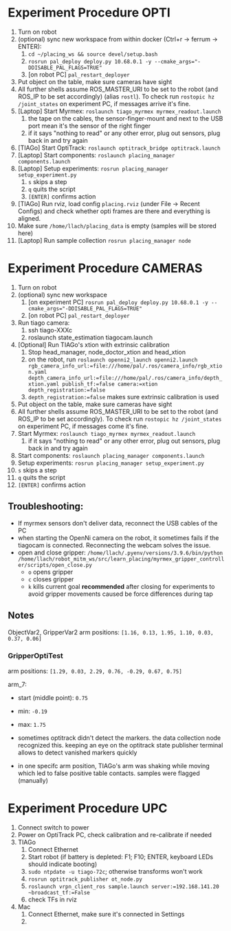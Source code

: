 # Experiment Procedure OPTI
1. Turn on robot
2. (optional) sync new workspace from within docker (Ctrl+r -> ferrum -> ENTER):
   1. `cd ~/placing_ws && source devel/setup.bash`
   2. `rosrun pal_deploy deploy.py 10.68.0.1 -y --cmake_args="-DDISABLE_PAL_FLAGS=TRUE"`
   3. [on robot PC] `pal_restart_deployer`
3. Put object on the table, make sure cameras have sight
4. All further shells assume ROS_MASTER_URI to be set to the robot (and ROS_IP to be set accordingly) (alias `rostl`). To check run `rostopic hz /joint_states` on experiment PC, if messages arrive it's fine.
5. [Laptop] Start Myrmex: `roslaunch tiago_myrmex myrmex_readout.launch`
   1. the tape on the cables, the sensor-finger-mount and next to the USB port mean it's the sensor of the right finger
   2. if it says "nothing to read" or any other error, plug out sensors, plug back in and try again
6. [TIAGo]  Start OptiTrack: `roslaunch optitrack_bridge optitrack.launch`
7. [Laptop] Start components: `roslaunch placing_manager components.launch`
8. [Laptop] Setup experiments: `rosrun placing_manager setup_experiment.py`
   1. `s` skips a step
   2. `q` quits the script
   3. `[ENTER]` confirms action
9.  [TIAGo] Run rviz, load config `placing.rviz` (under File -> Recent Configs) and check whether opti frames are there and everything is aligned.
10. Make sure `/home/llach/placing_data` is empty (samples will be stored here)
11. [Laptop] Run sample collection `rosrun placing_manager node`

# Experiment Procedure CAMERAS
1. Turn on robot
2. (optional) sync new workspace
   1. [on experiment PC] `rosrun pal_deploy deploy.py 10.68.0.1 -y --cmake_args="-DDISABLE_PAL_FLAGS=TRUE"`
   2. [on robot PC] `pal_restart_deployer`
3. Run tiago camera: 
   1. ssh tiago-XXXc
   2. roslaunch state_estimation tiagocam.launch
4. [Optional] Run TIAGo's xtion with extrinsic calibration
   1. Stop head_manager, node_doctor_xtion and head_xtion
   2. on the robot, run `roslaunch openni2_launch openni2.launch rgb_camera_info_url:=file:///home/pal/.ros/camera_info/rgb_xtion.yaml depth_camera_info_url:=file:///home/pal/.ros/camera_info/depth_xtion.yaml publish_tf:=false camera:=xtion depth_registration:=false`
   3. `depth_registration:=false` makes sure extrinsic calibration is used
5. Put object on the table, make sure cameras have sight
6. All further shells assume ROS_MASTER_URI to be set to the robot (and ROS_IP to be set accordingly). To check run `rostopic hz /joint_states` on experiment PC, if messages come it's fine.
7. Start Myrmex: `roslaunch tiago_myrmex myrmex_readout.launch`
   1. if it says "nothing to read" or any other error, plug out sensors, plug back in and try again
8. Start components: `roslaunch placing_manager components.launch`
9.  Setup experiments: `rosrun placing_manager setup_experiment.py`
   1. `s` skips a step
   2. `q` quits the script
   3. `[ENTER]` confirms action


## Troubleshooting:

* If myrmex sensors don't deliver data, reconnect the USB cables of the PC
* when starting the OpenNi camera on the robot, it sometimes fails if the tiagocam is connected. Reconnecting the webcam solves the issue.
* open and close gripper: `/home/llach/.pyenv/versions/3.9.6/bin/python /home/llach/robot_mitm_ws/src/learn_placing/myrmex_gripper_controller/scripts/open_close.py`
  * `o` opens gripper
  * `c` closes gripper
  * `k` kills current goal **recommended** after closing for experiments to avoid gripper movements caused be force differences during tap

## Notes

ObjectVar2, GripperVar2 arm positions:
`[1.16, 0.13, 1.95, 1.10, 0.03, 0.37, 0.06]`

### GripperOptiTest

arm positions: `[1.29, 0.03, 2.29, 0.76, -0.29, 0.67, 0.75]`

arm_7:
* start (middle point): `0.75`
* min: `-0.19`
* max: `1.75`

* sometimes optitrack didn't detect the markers. the data collection node recognized this. keeping an eye on the optitrack state publisher terminal allows to detect vanished markers quickly
* in one specifc arm position, TIAGo's arm was shaking while moving which led to false positive table contacts. samples were flagged (manually)


# Experiment Procedure UPC

1. Connect switch to power
2. Power on OptiTrack PC, check calibration and re-calibrate if needed
3. TIAGo
   1. Connect Ethernet
   2. Start robot (if battery is depleted: F1; F10; ENTER, keyboard LEDs should indicate booting)
   3. `sudo ntpdate -u tiago-72c`; otherwise transforms won't work
   4. `rosrun optitrack_publisher ot_node.py`
   5. `roslaunch vrpn_client_ros sample.launch server:=192.168.141.20 ~broadcast_tf:=False`
   6. check TFs in rviz
4. Mac 
   1. Connect Ethernet, make sure it's connected in Settings
   2. 